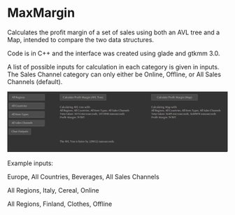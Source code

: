 # MaxMargin
Calculates the profit margin of a set of sales using both an AVL tree and a Map, intended to compare the two data structures.

Code is in C++ and the interface was created using glade and gtkmm 3.0.

A list of possible inputs for calculation in each category is given in inputs. The Sales Channel category can only either be Online, Offline, or All Sales Channels (default). 

![screenshot](https://github.com/lmutter/MaxMargin/blob/main/screenshot.png?raw=true)


Example inputs:

Europe, All Countries, Beverages, All Sales Channels

All Regions, Italy, Cereal, Online

All Regions, Finland, Clothes, Offline
